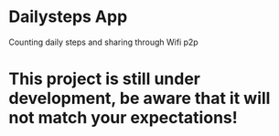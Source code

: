 # Dailysteps App
Counting daily steps and sharing through Wifi p2p

# This project is still under development, be aware that it will not match your expectations!
